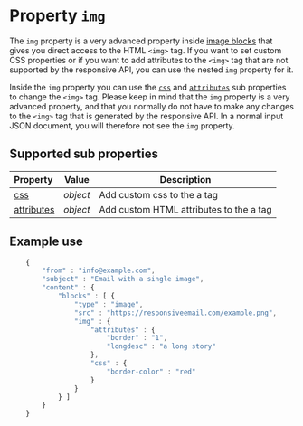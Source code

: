 # Property `img`

The `img` property is a very advanced property inside 
[image blocks](copernica-docs:ResponsiveEmail/json/block-image) that gives you
direct access to the HTML `<img>` tag. If you want to set custom CSS properties 
or if you want to add attributes to the `<img>` tag that are not supported by 
the responsive API, you can use the nested `img` property for it.

Inside the `img` property you can use the [`css`](copernica-docs:ResponsiveEmail/json/property-css) 
and [`attributes`](copernica-docs:ResponsiveEmail/json/property-attributes) 
sub properties to change the `<img>` tag. Please keep in mind that the `img` 
property is a very advanced property, and that you normally do not have to make 
any changes to the `<img>` tag that is generated by the responsive API. In 
a normal input JSON document, you will therefore not see the `img` property.

## Supported sub properties

| Property | Value | Description                                                                                             |
|:---------|-------|---------------------------------------------------------------------------------------------------------|
| [css](copernica-docs:ResponsiveEmail/json/property-css) | _object_ | Add custom css to the a tag                           |
| [attributes](copernica-docs:ResponsiveEmail/json/property-attributes) | _object_ | Add custom HTML attributes to the a tag |

## Example use

```javascript
    {
        "from" : "info@example.com",
        "subject" : "Email with a single image",
        "content" : {
            "blocks" : [ {
                "type" : "image",
                "src" : "https://responsiveemail.com/example.png",
                "img" : {
                    "attributes" : {
                        "border" : "1",
                        "longdesc" : "a long story"
                    },
                    "css" : {
                        "border-color" : "red"
                    }
                }
            } ]
        }
    }
```
